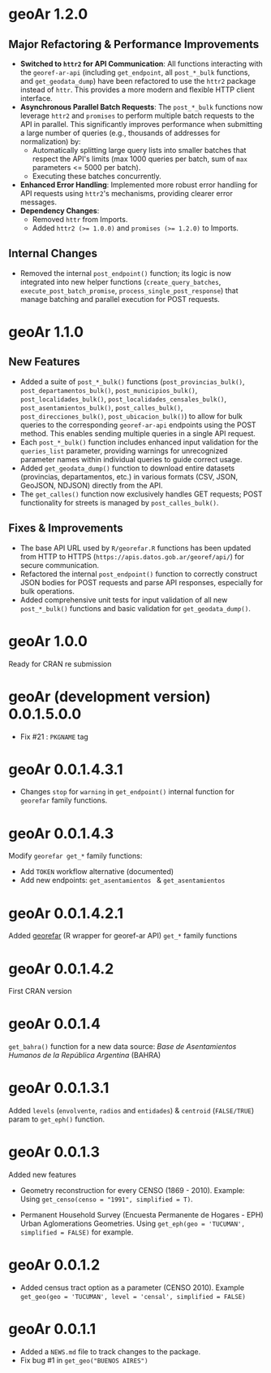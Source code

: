 # geoAr 1.2.0

## Major Refactoring & Performance Improvements

*   **Switched to `httr2` for API Communication**: All functions interacting with the `georef-ar-api` (including `get_endpoint`, all `post_*_bulk` functions, and `get_geodata_dump`) have been refactored to use the `httr2` package instead of `httr`. This provides a more modern and flexible HTTP client interface.
*   **Asynchronous Parallel Batch Requests**: The `post_*_bulk` functions now leverage `httr2` and `promises` to perform multiple batch requests to the API in parallel. This significantly improves performance when submitting a large number of queries (e.g., thousands of addresses for normalization) by:
    *   Automatically splitting large query lists into smaller batches that respect the API's limits (max 1000 queries per batch, sum of `max` parameters <= 5000 per batch).
    *   Executing these batches concurrently.
*   **Enhanced Error Handling**: Implemented more robust error handling for API requests using `httr2`'s mechanisms, providing clearer error messages.
*   **Dependency Changes**:
    *   Removed `httr` from Imports.
    *   Added `httr2 (>= 1.0.0)` and `promises (>= 1.2.0)` to Imports.

## Internal Changes

*   Removed the internal `post_endpoint()` function; its logic is now integrated into new helper functions (`create_query_batches`, `execute_post_batch_promise`, `process_single_post_response`) that manage batching and parallel execution for POST requests.

# geoAr 1.1.0

## New Features

*   Added a suite of `post_*_bulk()` functions (`post_provincias_bulk()`, `post_departamentos_bulk()`, `post_municipios_bulk()`, `post_localidades_bulk()`, `post_localidades_censales_bulk()`, `post_asentamientos_bulk()`, `post_calles_bulk()`, `post_direcciones_bulk()`, `post_ubicacion_bulk()`) to allow for bulk queries to the corresponding `georef-ar-api` endpoints using the POST method. This enables sending multiple queries in a single API request.
*   Each `post_*_bulk()` function includes enhanced input validation for the `queries_list` parameter, providing warnings for unrecognized parameter names within individual queries to guide correct usage.
*   Added `get_geodata_dump()` function to download entire datasets (provincias, departamentos, etc.) in various formats (CSV, JSON, GeoJSON, NDJSON) directly from the API.
*   The `get_calles()` function now exclusively handles GET requests; POST functionality for streets is managed by `post_calles_bulk()`.

## Fixes & Improvements

*   The base API URL used by `R/georefar.R` functions has been updated from HTTP to HTTPS (`https://apis.datos.gob.ar/georef/api/`) for secure communication.
*   Refactored the internal `post_endpoint()` function to correctly construct JSON bodies for POST requests and parse API responses, especially for bulk operations.
*   Added comprehensive unit tests for input validation of all new `post_*_bulk()` functions and basic validation for `get_geodata_dump()`.


# geoAr 1.0.0

Ready for CRAN re submission


# geoAr (development version) 0.0.1.5.0.0

- Fix #21 : `PKGNAME` tag


# geoAr 0.0.1.4.3.1

- Changes `stop` for `warning` in `get_endpoint()` internal function for `georefar` family functions. 

# geoAr 0.0.1.4.3

Modify `georefar get_*` family functions:

 - Add  `TOKEN` workflow alternative (documented)
 - Add new endpoints:  `get_asentamientos ` & `get_asentamientos`

# geoAr 0.0.1.4.2.1

Added [georefar](https://github.com/pdelboca/georefar) (R wrapper for georef-ar API) `get_*` family functions 

# geoAr 0.0.1.4.2

First CRAN version

# geoAr 0.0.1.4

`get_bahra()` function for a new data source: _Base de Asentamientos Humanos de la República Argentina_ (BAHRA) 


# geoAr 0.0.1.3.1

Added `levels` (`envolvente`, `radios` and `entidades`) & `centroid` (`FALSE/TRUE`)  param to `get_eph()` function. 


# geoAr 0.0.1.3

Added new features

* Geometry reconstruction for every CENSO (1869 - 2010). Example: Using `get_censo(censo = "1991", simplified = T)`.


* Permanent Household Survey (Encuesta Permanente de Hogares - EPH) Urban Aglomerations Geometries. Using `get_eph(geo = 'TUCUMAN', simplified = FALSE)` for example.

# geoAr 0.0.1.2

* Added census tract option as a parameter (CENSO 2010). Example `get_geo(geo = 'TUCUMAN', level = 'censal', simplified = FALSE)`


# geoAr 0.0.1.1

* Added a `NEWS.md` file to track changes to the package.
* Fix bug #1 in   `get_geo("BUENOS AIRES")`
